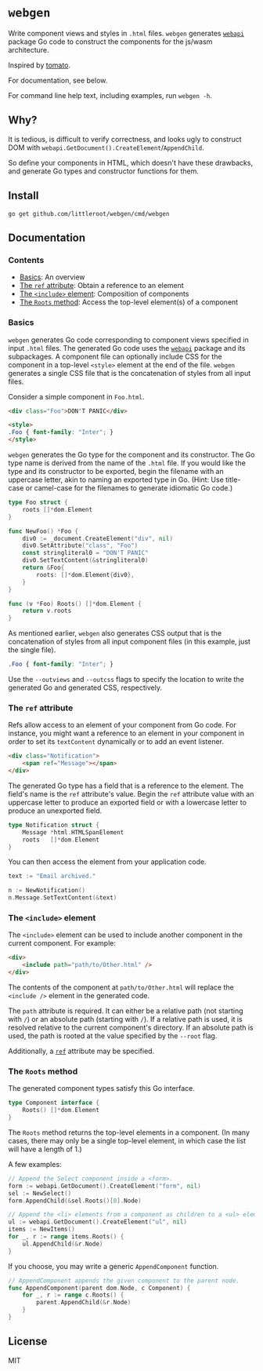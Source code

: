 # `webgen`

Write component views and styles in `.html` files. `webgen` generates
[`webapi`][2] package Go code to construct the components for the
js/wasm architecture.

Inspired by [tomato][1].

For documentation, see below.

For command line help text, including examples, run `webgen -h`.

## Why?

It is tedious, is difficult to verify correctness, and looks ugly to construct DOM
with `webapi.GetDocument().CreateElement`/`AppendChild`.

So define your components in HTML, which doesn't have these drawbacks,
and generate Go types and constructor functions for them.

## Install

```
go get github.com/littleroot/webgen/cmd/webgen
```

## Documentation

### Contents

- [Basics](#basics): An overview
- [The `ref` attribute](#the-ref-attribute): Obtain a reference to an element
- [The `<include>` element](#the-include-element): Composition of components
- [The `Roots` method](#the-roots-method): Access the top-level element(s) of a component

### Basics

`webgen` generates Go code corresponding to component views
specified in input `.html` files. The generated Go code uses the [`webapi`][2]
package and its subpackages. A component file can optionally include CSS for
the component in a top-level `<style>` element at the end of the file. `webgen`
generates a single CSS file that is the concatenation of styles from all
input files.

Consider a simple component in `Foo.html`.

```html
<div class="Foo">DON'T PANIC</div>

<style>
.Foo { font-family: "Inter"; }
</style>
```

`webgen` generates the Go type for the component and its constructor.
The Go type name is derived from the name of the `.html` file.
If you would like the type and its constructor to be exported, begin the
filename with an uppercase letter, akin to naming an exported
type in Go. (Hint: Use title-case or camel-case for the filenames to generate
idiomatic Go code.)

```go
type Foo struct {
	roots []*dom.Element
}

func NewFoo() *Foo {
	div0 := _document.CreateElement("div", nil)
	div0.SetAttribute("class", "Foo")
	const stringliteral0 = "DON'T PANIC"
	div0.SetTextContent(&stringliteral0)
	return &Foo{
		roots: []*dom.Element{div0},
	}
}

func (v *Foo) Roots() []*dom.Element {
	return v.roots
}
```

As mentioned earlier, `webgen` also generates CSS output that is the concatenation
of styles from all input component files (in this example, just the single file).

```css
.Foo { font-family: "Inter"; }
```

Use the `--outviews` and `--outcss` flags to specify the location
to write the generated Go and generated CSS, respectively.

### The `ref` attribute

Refs allow access to an element of your component from Go code. For instance,
you might want a reference to an element in your component in order to set
its `textContent` dynamically or to add an event listener.

```html
<div class="Notification">
	<span ref="Message"></span>
</div>
```

The generated Go type has a field that is a reference to the element. The
field's name is the `ref` attribute's value. Begin the `ref` attribute
value with an uppercase letter to produce an exported field or with a
lowercase letter to produce an unexported field.

```go
type Notification struct {
	Message *html.HTMLSpanElement
	roots   []*dom.Element
}
```

You can then access the element from your application code.

```go
text := "Email archived."

n := NewNotification()
n.Message.SetTextContent(&text)
```

### The `<include>` element

The `<include>` element can be used to include another component
in the current component. For example:

```html
<div>
	<include path="path/to/Other.html" />
</div>
```

The contents of the component at `path/to/Other.html` will replace the
`<include />` element in the generated code.

The `path` attribute is required. It can either be a relative path (not starting with `/`)
or an absolute path (starting with `/`). If a relative path is used, it is
resolved relative to the current component's directory. If an absolute path is
used, the path is rooted at the value specified by the `--root` flag.

Additionally, a [`ref`](#the-ref-attribute) attribute may be specified.

### The `Roots` method

The generated component types satisfy this Go interface.

```go
type Component interface {
	Roots() []*dom.Element
}
```

The `Roots` method returns the top-level elements in a component.
(In many cases, there may only be a single top-level element, in which case
the list will have a length of 1.)

A few examples:

```go
// Append the Select component inside a <form>.
form := webapi.GetDocument().CreateElement("form", nil)
sel := NewSelect()
form.AppendChild(&sel.Roots()[0].Node)
```

```go
// Append the <li> elements from a component as children to a <ul> element.
ul := webapi.GetDocument().CreateElement("ul", nil)
items := NewItems()
for _, r := range items.Roots() {
	ul.AppendChild(&r.Node)
}
```

If you choose, you may write a generic `AppendComponent` function.

```go
// AppendComponent appends the given component to the parent node.
func AppendComponent(parent dom.Node, c Component) {
	for _, r := range c.Roots() {
		parent.AppendChild(&r.Node)
	}
}
```

## License

MIT

[1]: https://github.com/donjaime/tomato
[2]: https://github.com/gowebapi/webapi
